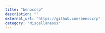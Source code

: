 ```yaml
---
title: "benoccrp"
description: ""
external_url: "https://github.com/benoccrp"
category: "Miscellaneous"
---
```

